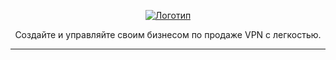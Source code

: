 <p align="center" dir="auto">
  <a href="https://github.com/MatsuriVPN" rel="nofollow">
    <picture>
      <source media="(prefers-color-scheme: dark)" width="450" srcset="../src/logo/white/logo.png">
      <source media="(prefers-color-scheme: light)" srcset="../src/logo/black/logo.png">
      <img alt="Логотип" src="https://i.imgur.com/light-logo.png" style="max-width:100%;">
    </picture>
  </a>
</p>

<p align="center" dir="auto">
  Создайте и управляйте своим бизнесом по продаже VPN с легкостью.
</p>

---

<!-- <p align="">
  <img src="../src/components/peace.png" width="25" alt="Peace Icon" style="vertical-align: middle;"> 
  <span style="vertical-align: middle;">Документация</span>
</p>
 -->
